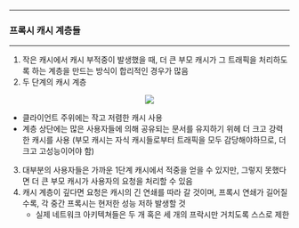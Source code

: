 -----
### 프록시 캐시 계층들
-----
1. 작은 캐시에서 캐시 부적중이 발생했을 때, 더 큰 부모 캐시가 그 트래픽을 처리하도록 하는 계층을 만드는 방식이 합리적인 경우가 많음
2. 두 단계의 캐시 계층
<div align="center">
<img src="https://github.com/user-attachments/assets/8a9772a0-071e-4534-a893-7f5ed42af904">
</div>

   - 클라이언트 주위에는 작고 저렴한 캐시 사용
   - 계층 상단에는 많은 사용자들에 의해 공유되는 문서를 유지하기 위헤 더 크고 강력한 캐시를 사용 (부모 캐시는 자식 캐시들로부터 트래픽을 모두 감당해야하므로, 더 크고 고성능이어야 함)

3. 대부분의 사용자들은 가까운 1단계 캐시에서 적중을 얻을 수 있지만, 그렇지 못했다면 더 큰 부모 캐시가 사용자의 요청을 처리할 수 있음
4. 캐시 계층이 깊다면 요청은 캐시의 긴 연쇄를 따라 갈 것이며, 프록시 연쇄가 길어질 수록, 각 중간 프록시는 현저한 성능 저하 발생할 것
   - 실제 네트워크 아키텍쳐들은 두 개 혹은 세 개의 프락시만 거치도록 스스로 제한
   
